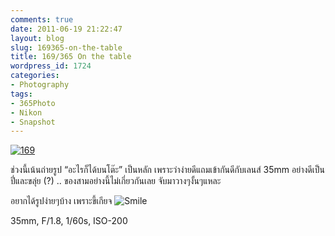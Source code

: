 ```yaml
---
comments: true
date: 2011-06-19 21:22:47
layout: blog
slug: 169365-on-the-table
title: 169/365 On the table
wordpress_id: 1724
categories:
- Photography
tags:
- 365Photo
- Nikon
- Snapshot
---
```


[![169](http://files.armno.in.th/uploads/2011/06/169_thumb.jpg)](http://files.armno.in.th/uploads/2011/06/169.jpg)

ช่วงนี้เน้นถ่ายรูป “อะไรก็ได้บนโต๊ะ” เป็นหลัก เพราะว่าง่ายดีแถมเข้ากันดีกับเลนส์ 35mm อย่างดีเป็นปี่และขลุ่ย (?) .. ของสามอย่างนี้ไม่เกี่ยวกันเลย จับมาวางๆงั้นๆแหละ

อยากได้รูปง่ายๆบ้าง เพราะขี้เกียจ ![Smile](http://files.armno.in.th/uploads/2011/06/wlEmoticon-smile3.png)

35mm, F/1.8, 1/60s, ISO-200
